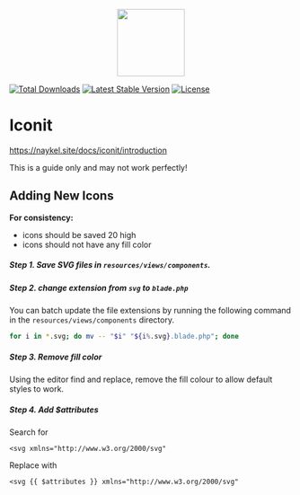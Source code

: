 <p align="center"><a href="https://naykel.com.au" target="_blank"><img src="https://avatars0.githubusercontent.com/u/32632005?s=460&u=d1df6f6e0bf29668f8a4845271e9be8c9b96ed83&v=4" width="120"></a></p>

<a href="https://packagist.org/packages/naykel/iconit"><img src="https://img.shields.io/packagist/dt/naykel/iconit" alt="Total Downloads"></a>
<a href="https://packagist.org/packages/naykel/iconit"><img src="https://img.shields.io/packagist/v/naykel/iconit" alt="Latest Stable Version"></a>
<a href="https://packagist.org/packages/naykel/iconit"><img src="https://img.shields.io/packagist/l/naykel/iconit" alt="License"></a>

# Iconit


https://naykel.site/docs/iconit/introduction


This is a guide only and may not work perfectly!

## Adding New Icons

**For consistency:**

- icons should be saved 20 high
- icons should not have any fill color

##### Step 1. Save SVG files in `resources/views/components`.

##### Step 2. change extension from `svg` to `blade.php`

You can batch update the file extensions by running the following command in the `resources/views/components` directory.

```bash
for i in *.svg; do mv -- "$i" "${i%.svg}.blade.php"; done
```

##### Step 3. Remove fill color

Using the editor find and replace, remove the fill colour to allow default styles to work.


##### Step 4. Add $attributes

Search for

    <svg xmlns="http://www.w3.org/2000/svg"

Replace with

    <svg {{ $attributes }} xmlns="http://www.w3.org/2000/svg"
